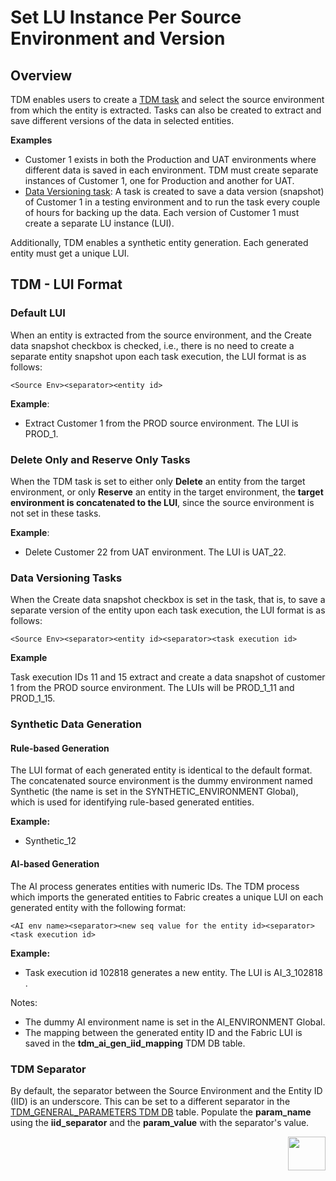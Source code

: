 # Set LU Instance Per Source Environment and Version

## Overview

TDM enables users to create a [TDM task](/articles/TDM/tdm_overview/02_tdm_glossary.md#task) and select the source environment from which the entity is extracted. Tasks can also be created to extract and save different versions of the data in selected entities.

**Examples**

- Customer 1 exists in both the Production and UAT environments where different data is saved in each environment. TDM must create separate instances of Customer 1, one for Production and another for UAT.
- [Data Versioning task](/articles/TDM/tdm_overview/02_tdm_glossary.md#data-flux): A task is created to save a data version (snapshot) of Customer 1 in a testing environment and to run the task every couple of hours for backing up the data. Each version of Customer 1 must create a separate LU instance (LUI).

Additionally, TDM enables a synthetic entity generation. Each generated entity must get a unique LUI.

## TDM - LUI Format



### Default LUI

When an entity is extracted from the source environment, and the Create data snapshot checkbox is checked, i.e., there is no need to create a separate entity snapshot upon each task execution, the LUI format is as follows: 

```
<Source Env><separator><entity id>
```

 **Example**:

- Extract Customer 1 from the PROD source environment. The LUI is PROD_1.



### Delete Only and Reserve Only Tasks

When the TDM task is set to either only **Delete** an entity from the target environment, or only **Reserve** an entity in the target environment, the **target environment is concatenated to the LUI**, since the source environment is not set in these tasks.

 **Example**:

- Delete Customer 22 from UAT environment. The LUI is UAT_22.

### Data Versioning Tasks

When the Create data snapshot checkbox is set in the task, that is, to save a separate version of the entity upon each task execution, the LUI format is as follows: 

```
<Source Env><separator><entity id><separator><task execution id>
```

**Example**

Task execution IDs 11 and 15 extract and create a data snapshot of customer 1 from the PROD source environment. The LUIs will be PROD_1_11 and  PROD_1_15.  

### Synthetic Data Generation

#### Rule-based Generation

The LUI format of each generated entity is identical to the default format. The concatenated source environment is the dummy environment named Synthetic (the name is set in the SYNTHETIC_ENVIRONMENT Global), which is used for identifying rule-based generated entities. 

**Example:**

- Synthetic_12

#### AI-based Generation

The AI process generates entities with numeric IDs. The TDM process which imports the generated entities to Fabric creates a unique LUI on each generated entity with the following format:

```
<AI env name><separator><new seq value for the entity id><separator><task execution id>
```

**Example:**

- Task execution id 102818 generates a new entity. The LUI is AI_3_102818 .

Notes:

- The dummy AI environment name is set in the AI_ENVIRONMENT Global.
- The mapping between the generated entity ID and the Fabric LUI is saved in the **tdm_ai_gen_iid_mapping** TDM DB table.

### TDM Separator

By default, the separator between the Source Environment and the Entity ID (IID) is an underscore. This can be set to a different separator in the [TDM_GENERAL_PARAMETERS TDM DB](/articles/TDM/tdm_architecture/02_tdm_database.md#tdm_general_parameters) table. Populate the **param_name** using the **iid_separator** and the **param_value** with the separator's value.   



[<img align="right" width="60" height="54" src="/articles/images/Next.png">](02_tdm_implementation_flow.md)
